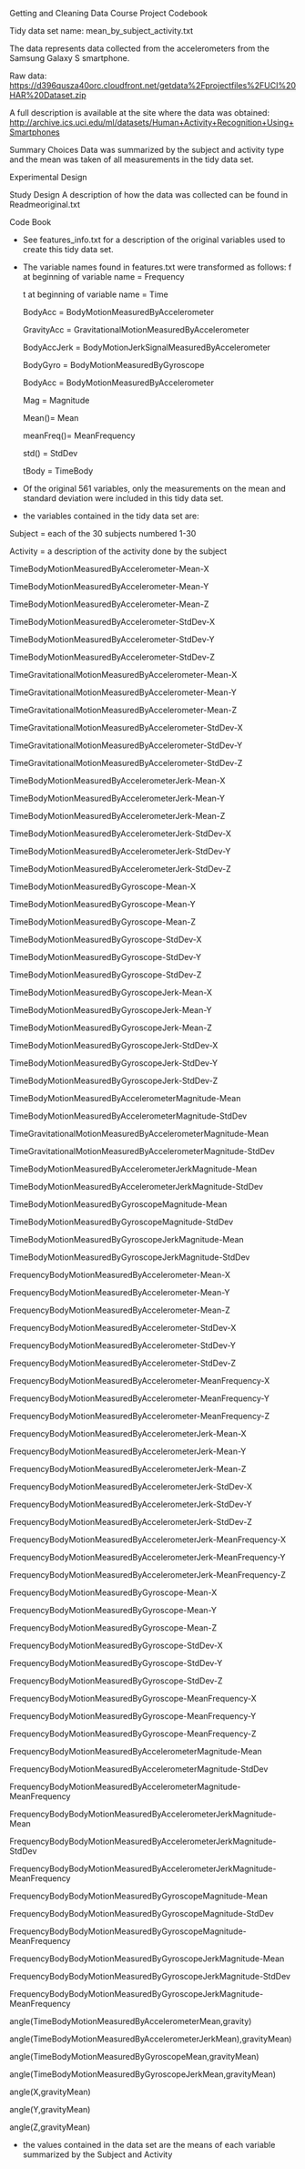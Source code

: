 Getting and Cleaning Data Course Project Codebook

Tidy data set name: mean_by_subject_activity.txt

The data represents data collected from the accelerometers from the Samsung Galaxy S smartphone.

Raw data:
https://d396qusza40orc.cloudfront.net/getdata%2Fprojectfiles%2FUCI%20HAR%20Dataset.zip

A full description is available at the site where the data was obtained:
http://archive.ics.uci.edu/ml/datasets/Human+Activity+Recognition+Using+Smartphones

Summary Choices
Data was summarized by the subject and activity type and the mean was taken of all measurements in the tidy data set.  

Experimental Design


Study Design
A description of how the data was collected can be found in Readmeoriginal.txt

Code Book
- See features_info.txt for a description of the original variables used to create this tidy data set. 
- The variable names found in features.txt were transformed as follows:
  f at beginning of variable name = Frequency

  t at beginning of variable name = Time

  BodyAcc = BodyMotionMeasuredByAccelerometer

  GravityAcc = GravitationalMotionMeasuredByAccelerometer

  BodyAccJerk = BodyMotionJerkSignalMeasuredByAccelerometer

  BodyGyro = BodyMotionMeasuredByGyroscope

  BodyAcc = BodyMotionMeasuredByAccelerometer

  Mag = Magnitude

  Mean()= Mean

  meanFreq()= MeanFrequency

  std() = StdDev

  tBody = TimeBody

- Of the original 561 variables, only the measurements on the mean and standard deviation were included in this tidy data set.
- the variables contained in the tidy data set are:

Subject = each of the 30 subjects numbered 1-30

Activity = a description of the activity done by the subject

TimeBodyMotionMeasuredByAccelerometer-Mean-X 

TimeBodyMotionMeasuredByAccelerometer-Mean-Y

TimeBodyMotionMeasuredByAccelerometer-Mean-Z

TimeBodyMotionMeasuredByAccelerometer-StdDev-X

TimeBodyMotionMeasuredByAccelerometer-StdDev-Y

TimeBodyMotionMeasuredByAccelerometer-StdDev-Z

TimeGravitationalMotionMeasuredByAccelerometer-Mean-X

TimeGravitationalMotionMeasuredByAccelerometer-Mean-Y

TimeGravitationalMotionMeasuredByAccelerometer-Mean-Z

TimeGravitationalMotionMeasuredByAccelerometer-StdDev-X

TimeGravitationalMotionMeasuredByAccelerometer-StdDev-Y

TimeGravitationalMotionMeasuredByAccelerometer-StdDev-Z

TimeBodyMotionMeasuredByAccelerometerJerk-Mean-X

TimeBodyMotionMeasuredByAccelerometerJerk-Mean-Y

TimeBodyMotionMeasuredByAccelerometerJerk-Mean-Z

TimeBodyMotionMeasuredByAccelerometerJerk-StdDev-X

TimeBodyMotionMeasuredByAccelerometerJerk-StdDev-Y

TimeBodyMotionMeasuredByAccelerometerJerk-StdDev-Z

TimeBodyMotionMeasuredByGyroscope-Mean-X

TimeBodyMotionMeasuredByGyroscope-Mean-Y

TimeBodyMotionMeasuredByGyroscope-Mean-Z

TimeBodyMotionMeasuredByGyroscope-StdDev-X

TimeBodyMotionMeasuredByGyroscope-StdDev-Y

TimeBodyMotionMeasuredByGyroscope-StdDev-Z

TimeBodyMotionMeasuredByGyroscopeJerk-Mean-X

TimeBodyMotionMeasuredByGyroscopeJerk-Mean-Y

TimeBodyMotionMeasuredByGyroscopeJerk-Mean-Z

TimeBodyMotionMeasuredByGyroscopeJerk-StdDev-X

TimeBodyMotionMeasuredByGyroscopeJerk-StdDev-Y

TimeBodyMotionMeasuredByGyroscopeJerk-StdDev-Z 

TimeBodyMotionMeasuredByAccelerometerMagnitude-Mean 

TimeBodyMotionMeasuredByAccelerometerMagnitude-StdDev 

TimeGravitationalMotionMeasuredByAccelerometerMagnitude-Mean 

TimeGravitationalMotionMeasuredByAccelerometerMagnitude-StdDev 

TimeBodyMotionMeasuredByAccelerometerJerkMagnitude-Mean 

TimeBodyMotionMeasuredByAccelerometerJerkMagnitude-StdDev 

TimeBodyMotionMeasuredByGyroscopeMagnitude-Mean 

TimeBodyMotionMeasuredByGyroscopeMagnitude-StdDev 

TimeBodyMotionMeasuredByGyroscopeJerkMagnitude-Mean 

TimeBodyMotionMeasuredByGyroscopeJerkMagnitude-StdDev 

FrequencyBodyMotionMeasuredByAccelerometer-Mean-X 

FrequencyBodyMotionMeasuredByAccelerometer-Mean-Y 

FrequencyBodyMotionMeasuredByAccelerometer-Mean-Z 

FrequencyBodyMotionMeasuredByAccelerometer-StdDev-X 

FrequencyBodyMotionMeasuredByAccelerometer-StdDev-Y 

FrequencyBodyMotionMeasuredByAccelerometer-StdDev-Z 

FrequencyBodyMotionMeasuredByAccelerometer-MeanFrequency-X 

FrequencyBodyMotionMeasuredByAccelerometer-MeanFrequency-Y 

FrequencyBodyMotionMeasuredByAccelerometer-MeanFrequency-Z 

FrequencyBodyMotionMeasuredByAccelerometerJerk-Mean-X 

FrequencyBodyMotionMeasuredByAccelerometerJerk-Mean-Y 

FrequencyBodyMotionMeasuredByAccelerometerJerk-Mean-Z 

FrequencyBodyMotionMeasuredByAccelerometerJerk-StdDev-X 

FrequencyBodyMotionMeasuredByAccelerometerJerk-StdDev-Y 

FrequencyBodyMotionMeasuredByAccelerometerJerk-StdDev-Z 

FrequencyBodyMotionMeasuredByAccelerometerJerk-MeanFrequency-X 

FrequencyBodyMotionMeasuredByAccelerometerJerk-MeanFrequency-Y 

FrequencyBodyMotionMeasuredByAccelerometerJerk-MeanFrequency-Z 

FrequencyBodyMotionMeasuredByGyroscope-Mean-X 

FrequencyBodyMotionMeasuredByGyroscope-Mean-Y 

FrequencyBodyMotionMeasuredByGyroscope-Mean-Z 

FrequencyBodyMotionMeasuredByGyroscope-StdDev-X 

FrequencyBodyMotionMeasuredByGyroscope-StdDev-Y 

FrequencyBodyMotionMeasuredByGyroscope-StdDev-Z 

FrequencyBodyMotionMeasuredByGyroscope-MeanFrequency-X 

FrequencyBodyMotionMeasuredByGyroscope-MeanFrequency-Y 

FrequencyBodyMotionMeasuredByGyroscope-MeanFrequency-Z 

FrequencyBodyMotionMeasuredByAccelerometerMagnitude-Mean 

FrequencyBodyMotionMeasuredByAccelerometerMagnitude-StdDev 

FrequencyBodyMotionMeasuredByAccelerometerMagnitude-MeanFrequency 

FrequencyBodyBodyMotionMeasuredByAccelerometerJerkMagnitude-Mean 

FrequencyBodyBodyMotionMeasuredByAccelerometerJerkMagnitude-StdDev 

FrequencyBodyBodyMotionMeasuredByAccelerometerJerkMagnitude-MeanFrequency

FrequencyBodyBodyMotionMeasuredByGyroscopeMagnitude-Mean 

FrequencyBodyBodyMotionMeasuredByGyroscopeMagnitude-StdDev 

FrequencyBodyBodyMotionMeasuredByGyroscopeMagnitude-MeanFrequency 

FrequencyBodyBodyMotionMeasuredByGyroscopeJerkMagnitude-Mean 

FrequencyBodyBodyMotionMeasuredByGyroscopeJerkMagnitude-StdDev 

FrequencyBodyBodyMotionMeasuredByGyroscopeJerkMagnitude-MeanFrequency

angle(TimeBodyMotionMeasuredByAccelerometerMean,gravity) 

angle(TimeBodyMotionMeasuredByAccelerometerJerkMean),gravityMean) 

angle(TimeBodyMotionMeasuredByGyroscopeMean,gravityMean) 

angle(TimeBodyMotionMeasuredByGyroscopeJerkMean,gravityMean) 

angle(X,gravityMean)

angle(Y,gravityMean)

angle(Z,gravityMean)

- the values contained in the data set are the means of each variable summarized by the Subject and Activity
